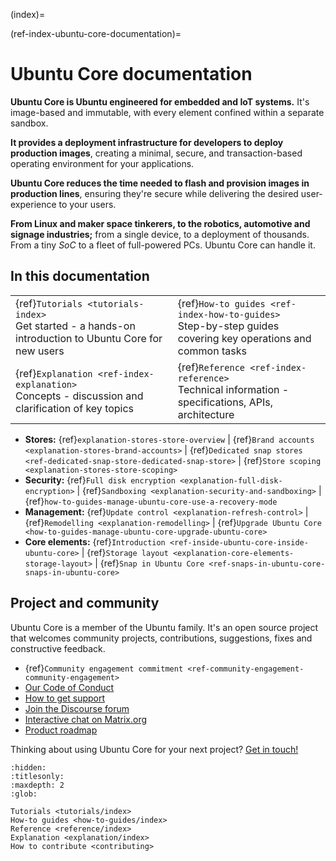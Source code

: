 (index)=

(ref-index-ubuntu-core-documentation)=
# Ubuntu Core documentation

**Ubuntu Core is Ubuntu engineered for embedded and IoT systems.** It's image-based and immutable, with every element confined within a separate sandbox.

**It provides a deployment infrastructure for developers to deploy production images**, creating a minimal, secure, and transaction-based operating environment for your applications.

**Ubuntu Core reduces the time needed to flash and provision images in production lines**, ensuring they're secure while delivering the desired user-experience to your users.

**From Linux and maker space tinkerers, to the robotics, automotive and signage industries;** from a single device, to a deployment of thousands. From a tiny _SoC_ to a fleet of full-powered PCs. Ubuntu Core can handle it.

## In this documentation
| | |
|--|--|
|  {ref}`Tutorials <tutorials-index>`</br>  Get started - a hands-on introduction to Ubuntu Core for new users </br> |  {ref}`How-to guides <ref-index-how-to-guides>` </br>     Step-by-step guides covering key operations and common tasks |
| {ref}`Explanation <ref-index-explanation>` </br> Concepts - discussion and clarification of key topics  | {ref}`Reference <ref-index-reference>` </br> Technical information - specifications, APIs, architecture |

   * **Stores:** {ref}`explanation-stores-store-overview` | {ref}`Brand accounts <explanation-stores-brand-accounts>` | {ref}`Dedicated snap stores <ref-dedicated-snap-store-dedicated-snap-store>` | {ref}`Store scoping <explanation-stores-store-scoping>`
   * **Security:** {ref}`Full disk encryption <explanation-full-disk-encryption>` | {ref}`Sandboxing <explanation-security-and-sandboxing>` | {ref}`how-to-guides-manage-ubuntu-core-use-a-recovery-mode`
   * **Management:** {ref}`Update control <explanation-refresh-control>` | {ref}`Remodelling <explanation-remodelling>` | {ref}`Upgrade Ubuntu Core <how-to-guides-manage-ubuntu-core-upgrade-ubuntu-core>`
   * **Core elements:** {ref}`Introduction <ref-inside-ubuntu-core-inside-ubuntu-core>` | {ref}`Storage layout <explanation-core-elements-storage-layout>` | {ref}`Snap in Ubuntu Core <ref-snaps-in-ubuntu-core-snaps-in-ubuntu-core>`

## Project and community

Ubuntu Core is a member of the Ubuntu family. It's an open source project that welcomes community projects, contributions, suggestions, fixes and constructive feedback. 

* {ref}`Community engagement commitment <ref-community-engagement-community-engagement>`
* [Our Code of Conduct](https://ubuntu.com/community/ethos/code-of-conduct)
* [How to get support](https://ubuntu.com/support/community-support)
* [Join the Discourse forum](https://forum.snapcraft.io/c/device/10)
* [Interactive chat on Matrix.org](https://matrix.to/#/#snapd:ubuntu.com)
* [Product roadmap](https://snapcraft.io/docs/snapd-roadmap)

Thinking about using Ubuntu Core for your next project? [Get in touch!](https://ubuntu.com/core/contact-us?product=core-overview) 

<!-- Metadata for discourse module -->

```{toctree}
:hidden:
:titlesonly:
:maxdepth: 2
:glob:

Tutorials <tutorials/index>
How-to guides <how-to-guides/index>
Reference <reference/index>
Explanation <explanation/index>
How to contribute <contributing>

